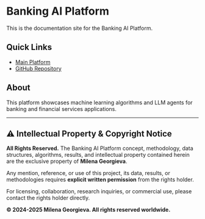 # Banking AI Platform

This is the documentation site for the Banking AI Platform.

## Quick Links

- [Main Platform](index.html)
- [GitHub Repository](https://github.com/mimitheone/ml-llm-portfolio)

## About

This platform showcases machine learning algorithms and LLM agents for banking and financial services applications.

---

## ⚠️ **Intellectual Property & Copyright Notice**

**All Rights Reserved.** The Banking AI Platform concept, methodology, data structures, algorithms, results, and intellectual property contained herein are the exclusive property of **Milena Georgieva**.

Any mention, reference, or use of this project, its data, results, or methodologies requires **explicit written permission** from the rights holder.

For licensing, collaboration, research inquiries, or commercial use, please contact the rights holder directly.

**© 2024-2025 Milena Georgieva. All rights reserved worldwide.**
